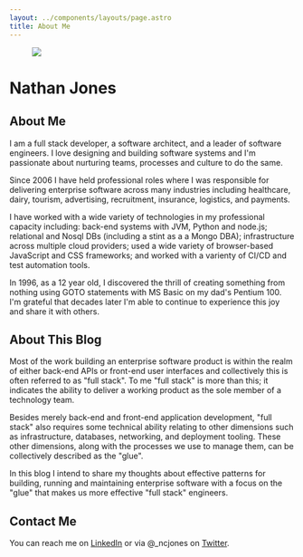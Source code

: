 ```yaml
---
layout: ../components/layouts/page.astro
title: About Me
---
```


<figure class="flex justify-center">
  <img src="/img/workstation-with-coffee-cup.jpg" class="rounded bg-base-200" />
</figure>

# Nathan Jones

## About Me

I am a full stack developer, a software architect, and a leader of software
engineers. I love designing and building software systems and I'm passionate
about nurturing teams, processes and culture to do the same.

Since 2006 I have held professional roles where I was responsible for
delivering enterprise software across many industries including healthcare,
dairy, tourism, advertising, recruitment, insurance, logistics, and payments.

I have worked with a wide variety of technologies in my professional capacity
including: back-end systems with JVM, Python and node.js; relational and Nosql
DBs (including a stint as a a Mongo DBA); infrastructure across multiple cloud
providers; used a wide variety of browser-based JavaScript and CSS frameworks;
and worked with a varienty of CI/CD and test automation tools.

In 1996, as a 12 year old, I discovered the thrill of creating something from
nothing using GOTO statements with MS Basic on my dad's Pentium 100. I'm
grateful that decades later I'm able to continue to experience this joy and
share it with others.


## About This Blog

Most of the work building an enterprise software product is within the realm of
either back-end APIs or front-end user interfaces and collectively this is
often referred to as "full stack". To me "full stack" is more than this; it
indicates the ability to deliver a working product as the sole member of a
technology team.

Besides merely back-end and front-end application development, "full stack"
also requires some technical ability relating to other dimensions such as
infrastructure, databases, networking, and deployment tooling. These other
dimensions, along with the processes we use to manage them, can be collectively
described as the "glue".

In this blog I intend to share my thoughts about effective patterns for
building, running and maintaining enterprise software with a focus on the
"glue" that makes us more effective "full stack" engineers.


## Contact Me

You can reach me on [LinkedIn][] or via @_ncjones on [Twitter][].


[LinkedIn]: https://www.linkedin.com/in/nathan-c-jones/
[Twitter]: https://twitter.com/_ncjones

